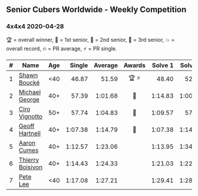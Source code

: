 ## Senior Cubers Worldwide - Weekly Competition
### 4x4x4 2020-04-28

🏆 = overall winner, 🥇 = 1st senior, 🥈 = 2nd senior, 🥉 = 3rd senior, 💥 = overall record, 🔥 = PR average, ⚡ = PR single.

| # | Name | Age | Single | Average | Awards | Solve 1 | Solve 2 | Solve 3 | Solve 4 | Solve 5 | Video |
| :--: | -- | :--: | --: | --: | :--: | --: | --: | --: | --: | --: | :-- |
| 1 | [Shawn Boucké](../../persons/shawn_boucke/444.md) | <40 | 46.87 | 51.59 | 🏆 ⚡ | 48.40 | 52.96 | 1:08.69 | 53.41 | 46.87 | [Link](https://www.facebook.com/ShawnBoucke/videos/3250728604938900/) |
| 2 | [Michael George](../../persons/michael_george/444.md) | 40+ | 57.39 | 1:01.68 | 🥇 | 1:14.83 | 1:00.75 | 58.75 | 1:05.54 | 57.39 | [Link](https://www.facebook.com/events/543220986391837/permalink/545740879473181/) |
| 3 | [Ciro Vignotto](../../persons/ciro_vignotto/444.md) | 50+ | 57.74 | 1:04.83 | 🥈 | 1:09.57 | 57.74 | 1:06.34 | 1:00.48 | 1:07.66 | [Link](https://www.facebook.com/events/543220986391837/permalink/543799419667327/) |
| 4 | [Geoff Hartnell](../../persons/geoff_hartnell/444.md) | 40+ | 1:07.38 | 1:14.79 | 🥉 | 1:07.38 | 1:14.90 | 1:18.77 | 1:11.34 | 1:18.12 | [Link](https://www.facebook.com/events/543220986391837/permalink/546333302747272/) |
| 5 | [Aaron Cumes](../../persons/aaron_cumes/444.md) | 40+ | 1:12.57 | 1:23.06 |  | 1:13.95 | 1:34.55 | 1:12.57 | 1:46.28 | 1:20.69 | [Link](https://www.facebook.com/events/543220986391837/permalink/546221016091834/) |
| 6 | [Thierry Boisivon](../../persons/thierry_boisivon/444.md) | 40+ | 1:14.43 | 1:24.33 |  | 1:21.03 | 1:22.09 | 1:14.43 | 1:29.86 | DNF | [Link](https://www.facebook.com/events/538096063773916/permalink/545104916406364/) |
| 7 | [Pete Lee](../../persons/pete_lee/444.md) | <40 | 1:17.08 | 1:27.21 |  | 1:29.41 | 1:28.59 | 1:29.92 | 1:17.08 | 1:23.63 | [Link](https://www.facebook.com/events/543220986391837/permalink/545139229533346/) |

<!-- Global site tag (gtag.js) - Google Analytics -->
<script async src="https://www.googletagmanager.com/gtag/js?id=UA-86348435-3"></script>
<script>window.dataLayer = window.dataLayer || []; function gtag() {dataLayer.push(arguments);} gtag('js', new Date()); gtag('config', 'UA-86348435-3');</script>
